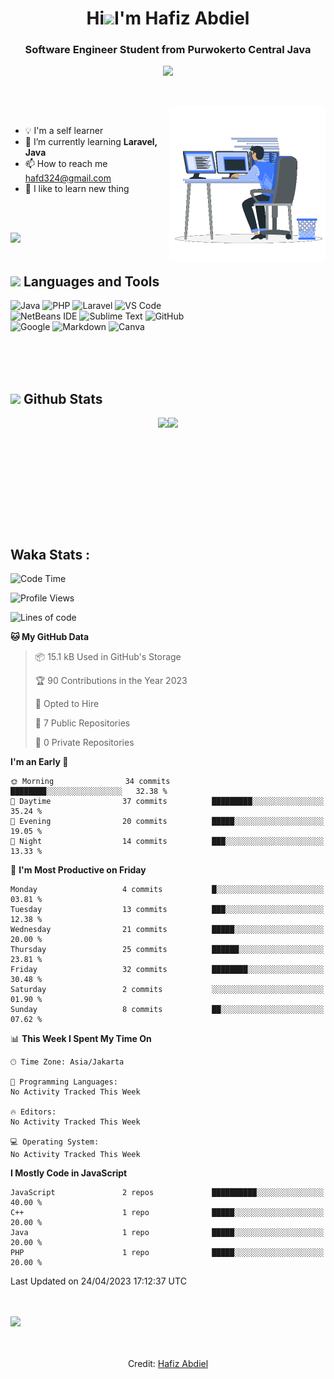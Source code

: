 
<h1 align="center"><b>Hi<img src="https://media.giphy.com/media/hvRJCLFzcasrR4ia7z/giphy.gif" width="35">I'm Hafiz Abdiel </b></h1>

<h3 align="center"> Software Engineer Student from Purwokerto Central Java  </h3>

<div align='center'>
	
![](https://komarev.com/ghpvc/?username=dlzcods&style=for-the-badge)
	
</div>
<br>

<picture> <img align="right" src="https://github.com/0xAbdulKhalid/0xAbdulKhalid/raw/main/assets/mdImages/Right_Side.gif" width = 250px></picture>

<br>

- 💡 I'm a self learner
- 🌱 I’m currently learning **Laravel, Java**
- 📫 How to reach me [hafd324@gmail.com](mailto:hafd324d@gmail.com)
- 📃 I like to learn new thing

<br><br>

<img src="https://user-images.githubusercontent.com/73097560/115834477-dbab4500-a447-11eb-908a-139a6edaec5c.gif"><br><br>

## <img src="https://media2.giphy.com/media/QssGEmpkyEOhBCb7e1/giphy.gif?cid=ecf05e47a0n3gi1bfqntqmob8g9aid1oyj2wr3ds3mg700bl&rid=giphy.gif" width ="25"><b> Languages and Tools</b>

![Java](https://img.shields.io/badge/Java-FFFFFF.svg?style=for-the-badge&logo=java&logoColor=blue)
![PHP](https://img.shields.io/badge/PHP%20-FFFFFF.svg?style=for-the-badge&logo=php&logoColor=blue)
![Laravel](https://img.shields.io/badge/laravel-FFFFFF.svg?style=for-the-badge&logo=laravel&logoColor=blue)
![VS Code](https://img.shields.io/badge/VS%20Code-FFFFFF.svg?style=for-the-badge&logo=visual-studio-code&logoColor=blue)
<br>
![NetBeans IDE](https://img.shields.io/badge/NetBeansIDE-FFFFFF.svg?style=for-the-badge&logo=apache-netbeans-ide&logoColor=blue)
![Sublime Text](https://img.shields.io/badge/sublime_text-FFFFFF.svg?style=for-the-badge&logo=sublime-text&logoColor=blue)
![GitHub](https://img.shields.io/badge/github-FFFFFF.svg?style=for-the-badge&logo=github&logoColor=blue)
<br>
![Google](https://img.shields.io/badge/google-FFFFFF.svg?style=for-the-badge&logo=google&logoColor=blue)
![Markdown](https://img.shields.io/badge/markdown-FFFFFF.svg?style=for-the-badge&logo=markdown&logoColor=blue)
![Canva](https://img.shields.io/badge/Canva-FFFFFF.svg?style=for-the-badge&logo=Canva&logoColor=blue)

<br>
<br>
<br>


## <img src="https://media.giphy.com/media/iY8CRBdQXODJSCERIr/giphy.gif" width="35"><b> Github Stats </b>

<div  style="display: flex; flex-wrap: wrap; justify-content: center;">
   <img height="160em" src="https://github-readme-stats.vercel.app/api?username=dlzcods&show_icons=true&theme=default" />
   <img height="160em" src="https://github-readme-stats.vercel.app/api/top-langs/?username=dlzcods&layout=compact" />
</div>



<br>

## Waka Stats :

<!--START_SECTION:waka-->
![Code Time](http://img.shields.io/badge/Code%20Time-32%20hrs%2036%20mins-blue)

![Profile Views](http://img.shields.io/badge/Profile%20Views-20-blue)

![Lines of code](https://img.shields.io/badge/From%20Hello%20World%20I%27ve%20Written-699.7%20thousand%20lines%20of%20code-blue)

**🐱 My GitHub Data** 

> 📦 15.1 kB Used in GitHub's Storage 
 > 
> 🏆 90 Contributions in the Year 2023
 > 
> 💼 Opted to Hire
 > 
> 📜 7 Public Repositories 
 > 
> 🔑 0 Private Repositories 
 > 
**I'm an Early 🐤** 

```text
🌞 Morning                34 commits          ████████░░░░░░░░░░░░░░░░░   32.38 % 
🌆 Daytime                37 commits          █████████░░░░░░░░░░░░░░░░   35.24 % 
🌃 Evening                20 commits          █████░░░░░░░░░░░░░░░░░░░░   19.05 % 
🌙 Night                  14 commits          ███░░░░░░░░░░░░░░░░░░░░░░   13.33 % 
```
📅 **I'm Most Productive on Friday** 

```text
Monday                   4 commits           █░░░░░░░░░░░░░░░░░░░░░░░░   03.81 % 
Tuesday                  13 commits          ███░░░░░░░░░░░░░░░░░░░░░░   12.38 % 
Wednesday                21 commits          █████░░░░░░░░░░░░░░░░░░░░   20.00 % 
Thursday                 25 commits          ██████░░░░░░░░░░░░░░░░░░░   23.81 % 
Friday                   32 commits          ████████░░░░░░░░░░░░░░░░░   30.48 % 
Saturday                 2 commits           ░░░░░░░░░░░░░░░░░░░░░░░░░   01.90 % 
Sunday                   8 commits           ██░░░░░░░░░░░░░░░░░░░░░░░   07.62 % 
```


📊 **This Week I Spent My Time On** 

```text
🕑︎ Time Zone: Asia/Jakarta

💬 Programming Languages: 
No Activity Tracked This Week

🔥 Editors: 
No Activity Tracked This Week

💻 Operating System: 
No Activity Tracked This Week
```

**I Mostly Code in JavaScript** 

```text
JavaScript               2 repos             ██████████░░░░░░░░░░░░░░░   40.00 % 
C++                      1 repo              █████░░░░░░░░░░░░░░░░░░░░   20.00 % 
Java                     1 repo              █████░░░░░░░░░░░░░░░░░░░░   20.00 % 
PHP                      1 repo              █████░░░░░░░░░░░░░░░░░░░░   20.00 % 
```




 Last Updated on 24/04/2023 17:12:37 UTC
<!--END_SECTION:waka-->

<br>
<br>


<img src="https://user-images.githubusercontent.com/73097560/115834477-dbab4500-a447-11eb-908a-139a6edaec5c.gif">
<br>
<br>
<br>

<div align='center'>

Credit: [Hafiz Abdiel](https://github.com/dlzcods)

</div>
